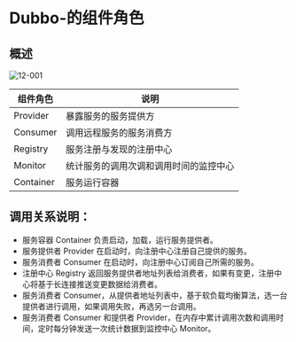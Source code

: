 # Dubbo-的组件角色

## 概述
![12-001](12-001.png)

| **组件角色**  | **说明**              |
|-----------|---------------------|
| Provider  | 暴露服务的服务提供方          |
| Consumer  | 调用远程服务的服务消费方        |
| Registry  | 服务注册与发现的注册中心        |
| Monitor   | 统计服务的调用次调和调用时间的监控中心 |
| Container | 服务运行容器              |


## 调用关系说明：

- 服务容器 Container 负责启动，加载，运行服务提供者。
- 服务提供者 Provider 在启动时，向注册中心注册自己提供的服务。
- 服务消费者 Consumer 在启动时，向注册中心订阅自己所需的服务。
- 注册中心 Registry 返回服务提供者地址列表给消费者，如果有变更，注册中心将基于长连接推送变更数据给消费者。
- 服务消费者 Consumer，从提供者地址列表中，基于软负载均衡算法，选一台提供者进行调用，如果调用失败，再选另一台调用。
- 服务消费者 Consumer 和提供者 Provider，在内存中累计调用次数和调用时间，定时每分钟发送一次统计数据到监控中心 Monitor。